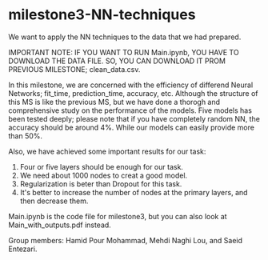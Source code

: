 # milestone3-NN-techniques
We want to apply the NN techniques to the data that we had prepared.

IMPORTANT NOTE: IF YOU WANT TO RUN Main.ipynb, YOU HAVE TO DOWNLOAD THE DATA FILE. SO, YOU CAN DOWNLOAD IT PROM PREVIOUS MILESTONE; clean_data.csv.

In this milestone, we are concerned with the efficiency of differend Neural Networks; fit_time, prediction_time, accuracy, etc. Although the structure of this MS is like the previous MS, but we have done a thorogh and comprehensive study on the performance of the models. Five models has been tested deeply; please note that if you have completely random NN, the accuracy should be around 4%. While our models can easily provide more than 50%.

Also, we have achieved some important results for our task:
1. Four or five layers should be enough for our task.
2. We need about 1000 nodes to creat a good model.
3. Regularization is beter than Dropout for this task.
4. It's better to increase the number of nodes at the primary layers, and then decrease them.

Main.ipynb is the code file for milestone3, but you can also look at Main_with_outputs.pdf instead.

Group members: Hamid Pour Mohammad, Mehdi Naghi Lou, and Saeid Entezari.
